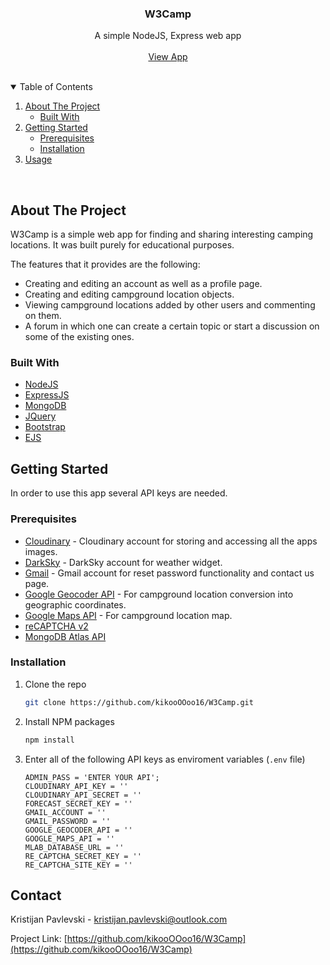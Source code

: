<!-- PROJECT LOGO -->
<p align="center">
  <h3 align="center">W3Camp</h3>

  <p align="center">
    A simple NodeJS, Express web app
    <br />
    <br />
    <a href="http://w3camp.herokuapp.com/">View App</a>
  </p>
</p>
<br/>



<!-- TABLE OF CONTENTS -->
<details open="open">
  <summary>Table of Contents</summary>
  <ol>
    <li>
      <a href="#about-the-project">About The Project</a>
      <ul>
        <li><a href="#built-with">Built With</a></li>
      </ul>
    </li>
    <li>
      <a href="#getting-started">Getting Started</a>
      <ul>
        <li><a href="#prerequisites">Prerequisites</a></li>
        <li><a href="#installation">Installation</a></li>
      </ul>
    </li>
    <li><a href="#usage">Usage</a></li>
  </ol>
</details>
<br/>


<!-- ABOUT THE PROJECT -->
## About The Project

W3Camp is a simple web app for finding and sharing interesting camping locations. It was built purely for educational purposes.

The features that it provides are the following:
* Creating and editing an account as well as a profile page.
* Creating and editing campground location objects.
* Viewing campground locations added by other users and commenting on them.
* A forum in which one can create a certain topic or start a discussion on some of the existing ones.

### Built With

* [NodeJS](https://nodejs.org/en/)
* [ExpressJS](https://expressjs.com/)
* [MongoDB](https://www.mongodb.com/cloud/atlas)
* [JQuery](https://jquery.com)
* [Bootstrap](https://getbootstrap.com)
* [EJS](https://ejs.co/)


<!-- GETTING STARTED -->
## Getting Started

In order to use this app several API keys are needed.

### Prerequisites

* [Cloudinary](https://cloudinary.com/) - Cloudinary account for storing and accessing all the apps images.
* [DarkSky](https://darksky.net/forecast/40.7127,-74.0059/us12/en) - DarkSky account for weather widget.
* [Gmail](https://gmail.com/) - Gmail account for reset password functionality and contact us page.
* [Google Geocoder API](https://developers.google.com/maps/documentation/geocoding/overview) - For campground location conversion into geographic coordinates.
* [Google Maps API](https://developers.google.com/maps/documentation/android-sdk/get-api-key) - For campground location map.
* [reCAPTCHA v2](https://developers.google.com/recaptcha/docs/display)
* [MongoDB Atlas API](https://www.mongodb.com/cloud/atlas)

### Installation

1. Clone the repo
   ```sh
   git clone https://github.com/kikooOOoo16/W3Camp.git
   ```
3. Install NPM packages
   ```sh
   npm install
   ```
4. Enter all of the following API keys as enviroment variables  (`.env` file)
   ```JS
   ADMIN_PASS = 'ENTER YOUR API';
   CLOUDINARY_API_KEY = ''
   CLOUDINARY_API_SECRET = ''
   FORECAST_SECRET_KEY = ''
   GMAIL_ACCOUNT = ''
   GMAIL_PASSWORD = ''
   GOOGLE_GEOCODER_API = ''
   GOOGLE_MAPS_API = ''
   MLAB_DATABASE_URL = ''
   RE_CAPTCHA_SECRET_KEY = ''
   RE_CAPTCHA_SITE_KEY = ''
   ```

<!-- CONTACT -->
## Contact

Kristijan Pavlevski - kristijan.pavlevski@outlook.com

Project Link: [https://github.com/kikooOOoo16/W3Camp](https://github.com/kikooOOoo16/W3Camp)
